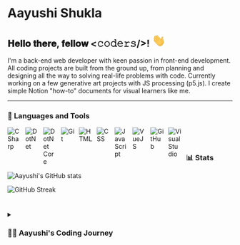 # Aayushi Shukla

<h2> 𝐇𝐞𝐥𝐥𝐨 𝐭𝐡𝐞𝐫𝐞, 𝐟𝐞𝐥𝐥𝐨𝐰 <𝚌𝚘𝚍𝚎𝚛𝚜/>! <img src="https://raw.githubusercontent.com/ABSphreak/ABSphreak/master/gifs/Hi.gif" width="30px"></h2>

I'm a back-end web developer with keen passion in front-end development. All coding projects are built from the ground up, from planning and designing all the way to solving real-life problems with code. Currently working on a few generative art projects with JS processing (p5.js). I create simple Notion "how-to" documents for visual learners like me. 

---

### 🧰 Languages and Tools

<img align="left" alt="CSharp" width="30px" style="padding-right:10px;" src="https://cdn.jsdelivr.net/gh/devicons/devicon/icons/csharp/csharp-original.svg"/>
<img align="left" alt="DotNet" width="30px" style="padding-right:10px;" src="https://cdn.jsdelivr.net/gh/devicons/devicon/icons/dot-net/dot-net-original.svg"/>
<img align="left" alt="DotNet Core" width="30px" style="padding-right:10px;" src="https://cdn.jsdelivr.net/gh/devicons/devicon/icons/dotnetcore/dotnetcore-original.svg"/>
<img align="left" alt="Git" width="30px" style="padding-right:10px;" src="https://cdn.jsdelivr.net/gh/devicons/devicon/icons/git/git-original.svg" />
<img align="left" alt="HTML" width="30px" style="padding-right:10px;" src="https://cdn.jsdelivr.net/gh/devicons/devicon/icons/html5/html5-plain.svg" />
<img align="left" alt="CSS" width="30px" style="padding-right:10px;" src="https://cdn.jsdelivr.net/gh/devicons/devicon/icons/css3/css3-plain.svg" />
<img align="left" alt="JavaScript" width="30px" style="padding-right:10px;" src="https://cdn.jsdelivr.net/gh/devicons/devicon/icons/javascript/javascript-plain.svg" />
<img align="left" alt="VueJS" width="30px" style="padding-right:10px;" src="https://cdn.jsdelivr.net/gh/devicons/devicon/icons/vuejs/vuejs-original.svg" />
<img align="left" alt="GitHub" width="30px" style="padding-right:10px;" src="https://cdn.jsdelivr.net/gh/devicons/devicon/icons/github/github-original.svg" />
<img align="left" alt="Visual Studio" width="30px" style="padding-right:10px;" src="https://cdn.jsdelivr.net/gh/devicons/devicon/icons/visualstudio/visualstudio-plain.svg" />
<br />

#

### 📊 Stats

![Aayushi's GitHub stats](https://github-readme-stats.vercel.app/api?username=aayushishukla7&show_icons=true&theme=gruvbox)

![GitHub Streak](https://streak-stats.demolab.com/?user=aayushishukla7&theme=gruvbox&border_radius=4.5) 

#

<details>
 <summary><h3>👨‍💻 Aayushi's Coding Journey</h3></summary>
   I started my coding journey as a naive computer science student with a passion to learn everything I could about this programming world - code, data structures, design principles, theory. And all the while, teaching myself UI development with a dream to build my own app, but that soon got overshadowed by my desire to excel in ASP.NET. A desire that landed me a full-stack software engineering job upon graduation. Now, I have moved halfway across the globe to star fresh. This time, I am leaving no stone unturned. If this makes me a little uncomfortable, let it be! I am ready.
